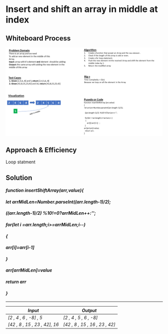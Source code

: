 # Insert and shift an array in middle at index

## **Whiteboard Process**

![White-Borad](img/array-insert-shift.png)

## **Approach & Efficiency**

Loop statment

## **Solution**

#### ***function insertShiftArray(arr,value){***

 #### ***let arrMidLen=Number.parseInt((arr.length-1)/2);***
 #### ***((arr.length-1)/2) %10!=0?arrMidLen++:'';***
 #### ***for(let i =arr.length;i>=arrMidLen;i--)***
 ####   ***{***
  ####    ***arr[i]=arr[i-1]***
  ####  ***}***
  #### ***arr[arrMidLen]=value***
 #### ***return arr***
#### ***}***


---------------------------------------------
| ***Input***       | ***Output*** |
| ----------- | ----------- |
| _[2 , 4 , 6 , -8] , 5_     | _[2 , 4 , 5 , 6 , -8]_       |
| _[42 , 8 , 15 , 23 , 42], 16_  | _[42 , 8 , 15 , 16  , 23 , 42]_       |

